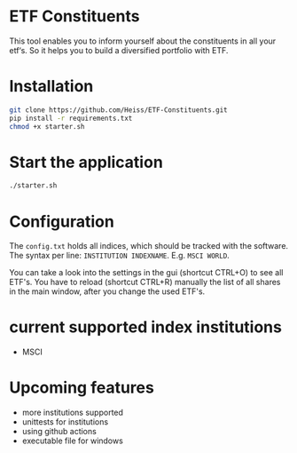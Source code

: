 # ETF Constituents

This tool enables you to inform yourself about the constituents in all your etf‘s. So it helps you to build a diversified portfolio with ETF.

# Installation

```bash
git clone https://github.com/Heiss/ETF-Constituents.git
pip install -r requirements.txt
chmod +x starter.sh
```

# Start the application

```bash
./starter.sh
```

# Configuration

The `config.txt` holds all indices, which should be tracked with the software. The syntax per line: `INSTITUTION INDEXNAME`. E.g. `MSCI WORLD`.

You can take a look into the settings in the gui (shortcut CTRL+O) to see all ETF's. You have to reload (shortcut CTRL+R) manually the list of all shares in the main window, after you change the used ETF's.

# current supported index institutions

- MSCI

# Upcoming features

- more institutions supported
- unittests for institutions
- using github actions
- executable file for windows
